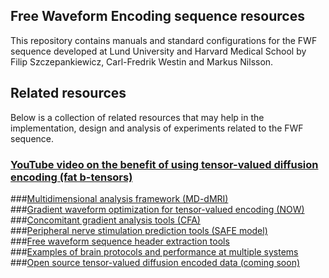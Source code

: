 ﻿## Free Waveform Encoding sequence resources

This repository contains manuals and standard configurations for the FWF sequence developed at Lund University and Harvard Medical School by Filip Szczepankiewicz, Carl-Fredrik Westin and Markus Nilsson.

## Related resources
Below is a collection of related resources that may help in the implementation, design and analysis of experiments related to the FWF sequence.

### [YouTube video on the benefit of using tensor-valued diffusion encoding (fat b-tensors)](https://www.youtube.com/watch?v=o4LYijV90Tg&t=1241s)  
###[Multidimensional analysis framework (MD-dMRI)](https://github.com/markus-nilsson/md-dmri)  
###[Gradient waveform optimization for tensor-valued encoding (NOW)](https://github.com/jsjol/NOW)  
###[Concomitant gradient analysis tools (CFA)](https://github.com/markus-nilsson/md-dmri/tree/master/tools/cfa)  
###[Peripheral nerve stimulation prediction tools (SAFE model)](https://github.com/filip-szczepankiewicz/safe_pns_prediction)  
###[Free waveform sequence header extraction tools](https://github.com/filip-szczepankiewicz/fwf_header_tools)  
###[Examples of brain protocols and performance at multiple systems](https://github.com/filip-szczepankiewicz/Szczepankiewicz_PONE_2019)  
###[Open source tensor-valued diffusion encoded data (coming soon)]()  
